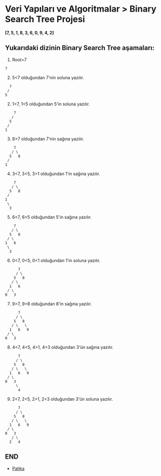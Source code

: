 # Veri Yapıları ve Algoritmalar > Binary Search Tree Projesi

**[7, 5, 1, 8, 3, 6, 0, 9, 4, 2]**

## Yukarıdaki dizinin Binary Search Tree aşamaları:


1. Root=7

```
7
```

2. 5<7 olduğundan 7'nin soluna yazılır.

```
  7
 /
5
```

2. 1<7, 1<5 olduğundan 5'in soluna yazılır.

```
    7
   /
  5
 /
1
```

3. 8>7 olduğundan 7'nin sağına yazılır.

```
    7
   / \
  5   8
 /
1
```

4. 3<7, 3<5, 3>1 olduğundan 1'in sağına yazılır.

```
    7
   / \
  5   8
 /
1
 \
  3
```

5. 6<7, 6>5 olduğundan 5'in sağına yazılır.

```
    7
   / \
  5   8
 / \
1   6
 \
  3
```

6. 0<7, 0<5, 0<1 olduğundan 1'in soluna yazılır.

```
      7
     / \
    5   8
   / \
  1   6
 / \
0   3
```

7. 9>7, 9>8 olduğundan 8'in sağına yazılır.

```
      7
     / \
    5   8
   / \   \
  1   6   9
 / \
0   3
```

8. 4<7, 4<5, 4>1, 4>3 olduğundan 3'ün sağına yazılır.

```
      7
     / \
    5   8
   / \   \
  1   6   9
 / \
0   3
     \
      4
```

9. 2<7, 2<5, 2>1, 2<3 olduğundan 3'ün soluna yazılır.

```
      7
     / \
    5   8
   / \   \
  1   6   9
 / \
0   3
   / \
  2   4
```

## END

* [Patika](https://app.patika.dev/paths)